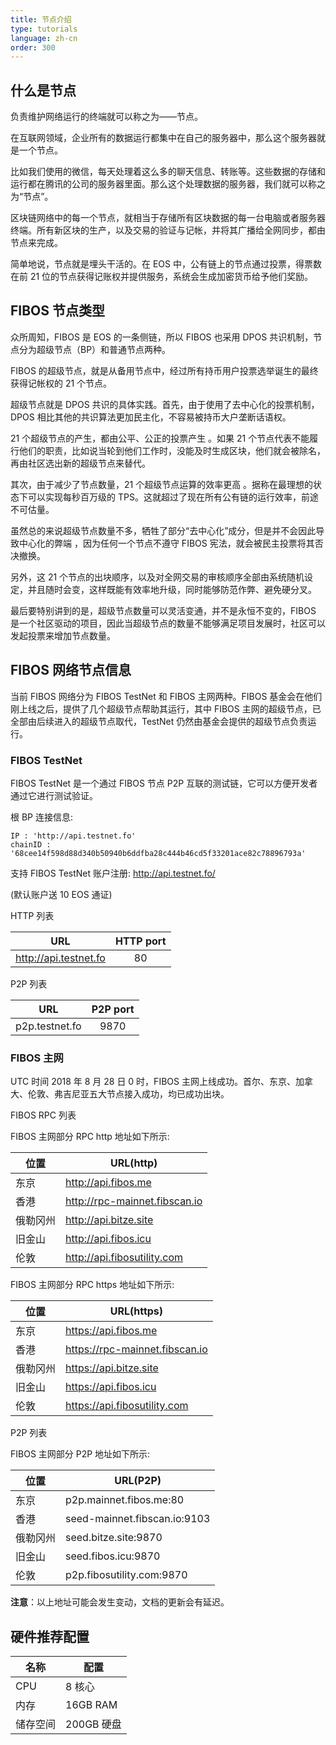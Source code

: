 ```yaml
---
title: 节点介绍
type: tutorials
language: zh-cn
order: 300
---
```


## 什么是节点

负责维护网络运行的终端就可以称之为——节点。

在互联网领域，企业所有的数据运行都集中在自己的服务器中，那么这个服务器就是一个节点。

比如我们使用的微信，每天处理着这么多的聊天信息、转账等。这些数据的存储和运行都在腾讯的公司的服务器里面。那么这个处理数据的服务器，我们就可以称之为“节点”。

区块链网络中的每一个节点，就相当于存储所有区块数据的每一台电脑或者服务器终端。所有新区块的生产，以及交易的验证与记帐，并将其广播给全网同步，都由节点来完成。

简单地说，节点就是埋头干活的。在 EOS 中，公有链上的节点通过投票，得票数在前 21 位的节点获得记账权并提供服务，系统会生成加密货币给予他们奖励。

## FIBOS 节点类型

众所周知，FIBOS 是 EOS 的一条侧链，所以 FIBOS 也采用 DPOS 共识机制，节点分为超级节点（BP）和普通节点两种。

FIBOS 的超级节点，就是从备用节点中，经过所有持币用户投票选举诞生的最终获得记帐权的 21 个节点。

超级节点就是 DPOS 共识的具体实践。首先，由于使用了去中心化的投票机制，DPOS 相比其他的共识算法更加民主化，不容易被持币大户垄断话语权。

21 个超级节点的产生，都由公平、公正的投票产生 。如果 21 个节点代表不能履行他们的职责，比如说当轮到他们工作时，没能及时生成区块，他们就会被除名，再由社区选出新的超级节点来替代。

其次，由于减少了节点数量，21 个超级节点运算的效率更高 。据称在最理想的状态下可以实现每秒百万级的 TPS。这就超过了现在所有公有链的运行效率，前途不可估量。

虽然总的来说超级节点数量不多，牺牲了部分“去中心化”成分，但是并不会因此导致中心化的弊端 ，因为任何一个节点不遵守 FIBOS 宪法，就会被民主投票将其否决撤换。

另外，这 21 个节点的出块顺序，以及对全网交易的审核顺序全部由系统随机设定，并且随时会变，这样既能有效率地升级，同时能够防范作弊、避免硬分叉。

最后要特别讲到的是，超级节点数量可以灵活变通，并不是永恒不变的，FIBOS 是一个社区驱动的项目，因此当超级节点的数量不能够满足项目发展时，社区可以发起投票来增加节点数量。

## FIBOS 网络节点信息

当前 FIBOS 网络分为 FIBOS TestNet 和 FIBOS 主网两种。FIBOS 基金会在他们刚上线之后，提供了几个超级节点帮助其运行，其中 FIBOS 主网的超级节点，已全部由后续进入的超级节点取代，TestNet 仍然由基金会提供的超级节点负责运行。

### FIBOS TestNet

FIBOS TestNet 是一个通过 FIBOS 节点 P2P 互联的测试链，它可以方便开发者通过它进行测试验证。

根 BP 连接信息: 

```
IP : 'http://api.testnet.fo'
chainID : '68cee14f598d88d340b50940b6ddfba28c444b46cd5f33201ace82c78896793a'
```

支持 FIBOS TestNet 账户注册: <http://api.testnet.fo/>

(默认账户送 10 EOS 通证)

HTTP 列表

|              URL              | HTTP port |
| :-----------------------------: | :-------: |
|     http://api.testnet.fo     |   80    |


P2P 列表

|          URL          | P2P port |
| :---------------------: | :------: |
|  p2p.testnet.fo   |   9870   |


### FIBOS 主网

UTC 时间 2018 年 8 月 28 日 0 时，FIBOS 主网上线成功。首尔、东京、加拿大、伦敦、弗吉尼亚五大节点接入成功，均已成功出块。

FIBOS RPC 列表

FIBOS 主网部分 RPC  http 地址如下所示:

| 位置     | URL(http)               |
| -------- | ----------------------------- |
| 东京     | http://api.fibos.me           |
| 香港     | http://rpc-mainnet.fibscan.io |
| 俄勒冈州 | http://api.bitze.site         |
| 旧金山   | http://api.fibos.icu          |
| 伦敦     | http://api.fibosutility.com   |

FIBOS 主网部分 RPC  https 地址如下所示:

| 位置     | URL(https)               |
| -------- | ------------------------------ |
| 东京     | https://api.fibos.me           |
| 香港     | https://rpc-mainnet.fibscan.io |
| 俄勒冈州 | https://api.bitze.site         |
| 旧金山   | https://api.fibos.icu          |
| 伦敦     | https://api.fibosutility.com   |

P2P 列表

FIBOS 主网部分 P2P 地址如下所示:

| 位置     | URL(P2P)                     |
| -------- | ---------------------------- |
| 东京     | p2p.mainnet.fibos.me:80      |
| 香港     | seed-mainnet.fibscan.io:9103 |
| 俄勒冈州 | seed.bitze.site:9870         |
| 旧金山   | seed.fibos.icu:9870          |
| 伦敦     | p2p.fibosutility.com:9870    |

**注意**：以上地址可能会发生变动，文档的更新会有延迟。

## 硬件推荐配置

| 名称     | 配置       |
| -------- | ---------- |
| CPU      | 8 核心     |
| 内存     | 16GB RAM   |
| 储存空间 | 200GB 硬盘 |


